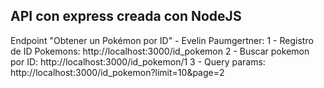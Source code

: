 ## API con express creada con NodeJS

Endpoint "Obtener un Pokémon por ID" - Evelin Paumgertner:
1 - Registro de ID Pokemons:
http://localhost:3000/id_pokemon
2 - Buscar pokemon por ID:
http://localhost:3000/id_pokemon/1
3 - Query params:
http://localhost:3000/id_pokemon?limit=10&page=2
